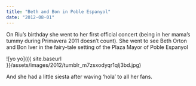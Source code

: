 ```yaml
---
title: "Beth and Bon in Poble Espanyol"
date: "2012-08-01"
---
```


On Riu’s birthday she went to her first official concert (being in her mama’s tummy during Primavera 2011 doesn’t count). She went to see Beth Orton and Bon Iver in the fairy-tale setting of the Plaza Mayor of Poble Espanyol

![yo yo]({{ site.baseurl }}/assets/images/2012/tumblr_m7zsxodyqr1qlj3bd.jpg)

And she had a little siesta after waving ‘hola’ to all her fans.
